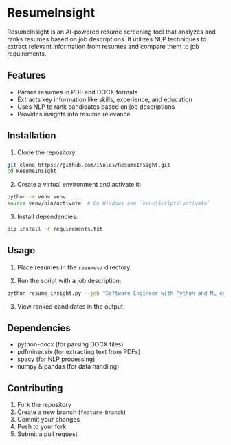 # ResumeInsight

ResumeInsight is an AI-powered resume screening tool that analyzes and ranks resumes based on job descriptions. It utilizes NLP techniques to extract relevant information from resumes and compare them to job requirements.

## Features

- Parses resumes in PDF and DOCX formats
- Extracts key information like skills, experience, and education
- Uses NLP to rank candidates based on job descriptions
- Provides insights into resume relevance

## Installation

1. Clone the repository:
```bash
git clone https://github.com/iNoles/ResumeInsight.git
cd ResumeInsight
```

2. Create a virtual environment and activate it:
```bash
python -m venv venv
source venv/bin/activate  # On Windows use `venv\Scripts\activate`
```
3. Install dependencies:
```bash
pip install -r requirements.txt
```

## Usage

1. Place resumes in the ```resumes/``` directory.

2. Run the script with a job description:
```bash
python resume_insight.py --job "Software Engineer with Python and ML experience"
```
3. View ranked candidates in the output.

## Dependencies

- python-docx (for parsing DOCX files)
- pdfminer.six (for extracting text from PDFs)
- spacy (for NLP processing)
- numpy & pandas (for data handling)

## Contributing

1. Fork the repository
2. Create a new branch (```feature-branch```)
3. Commit your changes
4. Push to your fork
5. Submit a pull request

